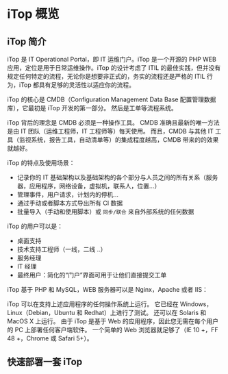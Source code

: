 # iTop 概览

## iTop 简介
iTop 是 IT Operational Portal，即 IT 运维门户。iTop 是一个开源的 PHP WEB 应用，定位是用于日常运维操作。iTop 的设计考虑了 ITIL 的最佳实践，但并没有规定任何特定的流程，无论你是想要非正式的，务实的流程还是严格的 ITIL 行为，iTop 都具有足够的灵活性以适应你的流程。

iTop 的核心是 CMDB（Configuration Management Data Base 配置管理数据库），它最初是 iTop 开发的第一部分。 然后是工单等流程系统。

iTop 背后的理念是 CMDB 必须是一种操作工具。 CMDB 准确且最新的唯一方法是由 IT 团队（运维工程师，IT 工程师等）每天使用。 而且，CMDB 与其他 IT 工具（监视系统，报告工具，自动清单等）的集成程度越高，CMDB 带来的的效果就越好。

iTop 的特点及使用场景：

- 记录你的 IT 基础架构以及基础架构的各个部分与人员之间的所有关系（服务器，应用程序，网络设备，虚拟机，联系人，位置…）
- 管理事件，用户请求，计划内的停机…
- 通过手动或者脚本方式导出所有 CI 数据
- 批量导入（手动和使用脚本）或 `同步/联合` 来自外部系统的任何数据

iTop 的用户可以是：

- 桌面支持
- 技术支持工程师（一线，二线 ..）
- 服务经理
- IT 经理
- 最终用户：简化的“门户”界面可用于让他们直接提交工单

iTop 基于 PHP 和 MySQL，WEB 服务器可以是 Nginx，Apache 或者 IIS：

iTop 可以在支持上述应用程序的任何操作系统上运行。 它已经在 Windows，Linux（Debian，Ubuntu 和 Redhat）上进行了测试。 还可以在 Solaris 和 MacOS X 上运行。
由于 iTop 是基于 Web 的应用程序，因此您无需在每个用户的 PC 上部署任何客户端软件。 一个简单的 Web 浏览器就足够了（IE 10 +，FF 48 +，Chrome 或 Safari 5+）。

## 快速部署一套 iTop
